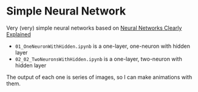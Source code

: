 # Simple Neural Network

Very (very) simple neural networks based on [Neural Networks Clearly Explained](https://www.youtube.com/playlist?list=PLblh5JKOoLUIxGDQs4LFFD--41Vzf-ME1)
- `01_OneNeuronWithHidden.ipynb` is a one-layer, one-neuron with hidden layer
- `02_02_TwoNeuronsWithHidden.ipynb` is a one-layer, two-neuron with hidden layer

The output of each one is series of images, so I can make animations with them.
